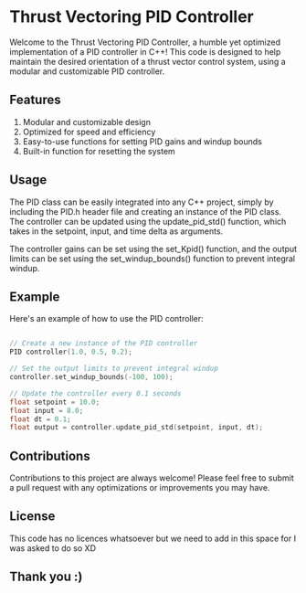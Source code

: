 # Thrust Vectoring PID Controller

Welcome to the Thrust Vectoring PID Controller, a humble yet optimized implementation of a PID controller in C++! This code is designed to help maintain the desired orientation of a thrust vector control system, using a modular and customizable PID controller.

## Features

1. Modular and customizable design
2. Optimized for speed and efficiency
3. Easy-to-use functions for setting PID gains and windup bounds
4. Built-in function for resetting the system

## Usage

The PID class can be easily integrated into any C++ project, simply by including the PID.h header file and creating an instance of the PID class. The controller can be updated using the update_pid_std() function, which takes in the setpoint, input, and time delta as arguments.

The controller gains can be set using the set_Kpid() function, and the output limits can be set using the set_windup_bounds() function to prevent integral windup.

## Example

Here's an example of how to use the PID controller:

```cpp #include "PID.h"

// Create a new instance of the PID controller
PID controller(1.0, 0.5, 0.2);

// Set the output limits to prevent integral windup
controller.set_windup_bounds(-100, 100);

// Update the controller every 0.1 seconds
float setpoint = 10.0;
float input = 8.0;
float dt = 0.1;
float output = controller.update_pid_std(setpoint, input, dt);
```
## Contributions

Contributions to this project are always welcome! Please feel free to submit a pull request with any optimizations or improvements you may have.

## License

This code has no licences whatsoever but we need to add in this space for I was asked to do so XD

## Thank you :)